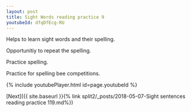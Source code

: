 ```yaml
---
layout: post
title: Sight Words reading practice 9
youtubeId: dfqDfEcg-RU
---
```

 
 
Helps to learn sight words and their spelling.

Opportunitiy to repeat the spelling. 

Practice spelling. 
 
Practice for spelling bee competitions. 
 
{% include youtubePlayer.html id=page.youtubeId %}
 
 

[Next]({{ site.baseurl }}{% link  split2/_posts/2018-05-07-Sight sentences reading practice 119.md%})
 
